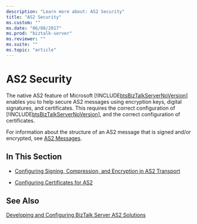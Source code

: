 ```yaml
---
description: "Learn more about: AS2 Security"
title: "AS2 Security"
ms.custom: ""
ms.date: "06/08/2017"
ms.prod: "biztalk-server"
ms.reviewer: ""
ms.suite: ""
ms.topic: "article"
---
```

# AS2 Security
The native AS2 feature of Microsoft [!INCLUDE[btsBizTalkServerNoVersion](../includes/btsbiztalkservernoversion-md.md)] enables you to help secure AS2 messages using encryption keys, digital signatures, and certificates. This requires the correct configuration of [!INCLUDE[btsBizTalkServerNoVersion](../includes/btsbiztalkservernoversion-md.md)], and the correct configuration of certificates.  
  
 For information about the structure of an AS2 message that is signed and/or encrypted, see [AS2 Messages](../core/as2-messages.md).  
  
## In This Section  
  
-   [Configuring Signing, Compression, and Encryption in AS2 Transport](../core/configuring-signing-compression-and-encryption-in-as2-transport.md)  
  
-   [Configuring Certificates for AS2](../core/configuring-certificates-for-as2.md)  
  
## See Also  
 [Developing and Configuring BizTalk Server AS2 Solutions](../core/developing-and-configuring-biztalk-server-as2-solutions.md)
